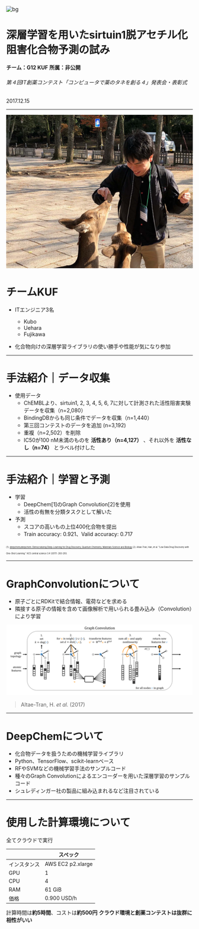 <!-- $size: 4:3 -->
<!-- page_number: true -->

![bg](./Shibuya_Hikarie_Ⅱ.jpeg)

# 深層学習を用いたsirtuin1脱アセチル化阻害化合物予測の試み
**チーム：G12 KUF**
**所属：非公開**

###### 第４回IT創薬コンテスト「コンピュータで薬のタネを創る４」発表会・表彰式
2017.12.15

---

![bg](./fujikawa.jpg)

# チームKUF

- ITエンジニア3名
    - Kubo
    - Uehara
    - Fujikawa

- 化合物向けの深層学習ライブラリの使い勝手や性能が気になり参加

---

# 手法紹介｜データ収集
- 使用データ
    - ChEMBLより、sirtuin1, 2, 3, 4, 5, 6, 7に対して計測された活性阻害実験データを収集（n=2,080）
    - BindingDBからも同じ条件でデータを収集（n=1,440）
    - 第三回コンテストのデータを追加 (n=3,192)
    - 重複（n=2,502）を削除
    - IC50が100 nM未満のものを **活性あり（n=4,127）** 、それ以外を **活性なし（n=74）** とラベル付けした

---

# 手法紹介｜学習と予測

- 学習
    - DeepChem[1]のGraph Convolution[2]を使用
    - 活性の有無を分類タスクとして解いた
- 予測
    - スコアの高いもの上位400化合物を提出
    - Train accuracy: 0.921、Valid accuracy: 0.717

<id style="font-size: 0.4em">[1]: [deepchem/deepchem: Democratizing Deep-Learning for Drug Discovery, Quantum Chemistry, Materials Science and Biology](https://github.com/deepchem/deepchem)
[2]: Altae-Tran, Han, et al. "Low Data Drug Discovery with One-Shot Learning." ACS central science 3.4 (2017): 283-293.</id> 

---

# GraphConvolutionについて
- 原子ごとにRDKitで結合情報、電荷などを求める
- 隣接する原子の情報を含めて画像解析で用いられる畳み込み（Convolution）により学習

![](./gc.png)
> Altae-Tran, H. _et al._ (2017)


---

# DeepChemについて
- 化合物データを扱うための機械学習ライブラリ
- Python、TensorFlow、scikit-learnベース
- RFやSVMなどの機械学習手法のサンプルコード
- 種々のGraph Convolutionによるエンコーダーを用いた深層学習のサンプルコード
- シュレディンガー社の製品に組み込まれるなど注目されている


---

# 使用した計算環境について
全てクラウドで実行

|  | スペック |
| --- | --- |
| インスタンス | AWS EC2 p2.xlarge |
| GPU | 1 |
| CPU | 4 |
| RAM | 61 GiB |
| 価格 | 0.900 USD/h |
計算時間は**約5時間**、コストは**約500円**
**クラウド環境と創薬コンテストは抜群に相性がいい**